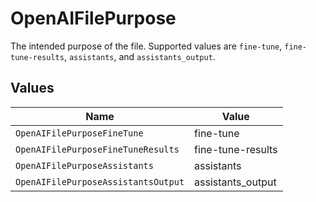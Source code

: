 # OpenAIFilePurpose

The intended purpose of the file. Supported values are `fine-tune`, `fine-tune-results`, `assistants`, and `assistants_output`.


## Values

| Name                                | Value                               |
| ----------------------------------- | ----------------------------------- |
| `OpenAIFilePurposeFineTune`         | fine-tune                           |
| `OpenAIFilePurposeFineTuneResults`  | fine-tune-results                   |
| `OpenAIFilePurposeAssistants`       | assistants                          |
| `OpenAIFilePurposeAssistantsOutput` | assistants_output                   |